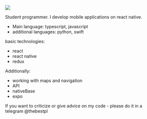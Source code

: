 <Image src='https://www.codewars.com/users/SokolovDenisRu/badges/large' />

Student programmer. 
I develop mobile applications on react native.

- Main language: typescript, javascript
- additional languages: python, swift

basic technologies:
- react
- react native
- redux


Additionally:
- working with maps and navigation
- API
- nativeBase
- expo

If you want to criticize or give advice on my code - please do it in a telegram @thebestpl
